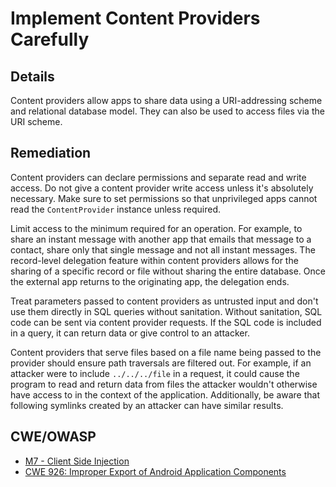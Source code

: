 # Implement Content Providers Carefully

## Details 

Content providers allow apps to share data using a URI-addressing scheme and relational database model. They can also be used to access files via the URI scheme.

## Remediation

Content providers can declare permissions and separate read and write access. Do not give a content provider write access unless it's absolutely necessary. Make sure to set permissions so that unprivileged apps cannot read the `ContentProvider` instance unless required.

Limit access to the minimum required for an operation. For example, to share an instant message with another app that emails that message to a contact, share only that single message and not all instant messages. The record-level delegation feature within content providers allows for the sharing of a specific record or file without sharing the entire database. Once the external app returns to the originating app, the delegation ends.

Treat parameters passed to content providers as untrusted input and don't use them directly in SQL queries without sanitation. Without sanitation, SQL code can be sent via content provider requests. If the SQL code is included in a query, it can return data or give control to an attacker.

Content providers that serve files based on a file name being passed to the provider should ensure path traversals are filtered out. For example, if an attacker were to include `../../../file` in a request, it could cause the program to read and return data from files the attacker wouldn't otherwise have access to in the context of the application. Additionally, be aware that following symlinks created by an attacker can have similar results.

## CWE/OWASP

 * [M7 - Client Side Injection](https://www.owasp.org/index.php/Mobile_Top_10_2014-M7)
 * [CWE 926: Improper Export of Android Application Components](http://cwe.mitre.org/data/definitions/926.html)
